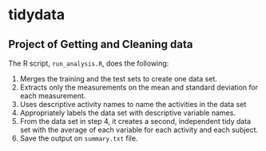 # tidydata
## Project of Getting and Cleaning data

The R script, `run_analysis.R`, does the following:

1. Merges the training and the test sets to create one data set.
2. Extracts only the measurements on the mean and standard deviation for each measurement.
3. Uses descriptive activity names to name the activities in the data set
4. Appropriately labels the data set with descriptive variable names.
5. From the data set in step 4, it creates a second, independent tidy data set with the average of each variable for each activity and each subject.
6.  Save the output on `summary.txt` file.
